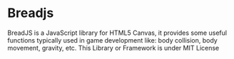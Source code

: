# Breadjs
BreadJS is a JavaScript library for HTML5 Canvas, it provides some useful functions typically used in game development like: body collision, body movement, gravity, etc.
This Library or Framework is under MIT License


